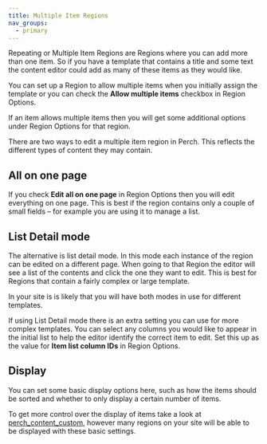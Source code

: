 ```yaml
---
title: Multiple Item Regions
nav_groups:
  - primary
---
```


Repeating or Multiple Item Regions are Regions where you can add more than one item. So if you have a template that contains a title and some text the content editor could add as many of these items as they would like.

You can set up a Region to allow multiple items when you initially assign the template or you can check the **Allow multiple items**
checkbox in Region Options.

If an item allows multiple items then you will get some additional options under Region Options for that region.

There are two ways to edit a multiple item region in Perch. This reflects the different types of content they may contain.

## All on one page

If you check **Edit all on one page** in Region Options then you will edit everything on one page. This is best if the region contains only a couple of small fields – for example you are using it to manage a list.

## List Detail mode

The alternative is list detail mode. In this mode each instance of the region can be edited on a different page. When going to that Region the editor will see a list of the contents and click the one they want to edit. This is best for Regions that contain a fairly complex or large template.

In your site is is likely that you will have both modes in use for different templates.

If using List Detail mode there is an extra setting you can use for more complex templates. You can select any columns you would like to appear in the initial list to help the editor identify the correct item to edit. Set this up as the value for **Item list column IDs** in Region Options.

## Display

You can set some basic display options here, such as how the items should be sorted and whether to only display a certain number of items.

To get more control over the display of items take a look at [perch_content_custom](/docs/content/perch-content-custom/), however many regions on your site will be able to be displayed with these basic settings.
